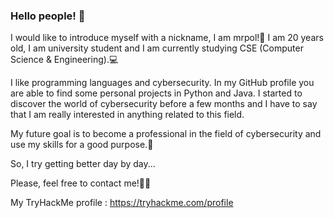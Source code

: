 ### Hello people! 👋

I would like to introduce myself with a nickname, I am mrpol!👦
I am 20 years old, I am university student and I am currently studying CSE (Computer Science & Engineering).💻 

I like programming languages and cybersecurity. In my GitHub profile you are able to find some personal projects in Python and Java. I started to discover the world of cybersecurity before a few months and I have to say that I am really interested in anything related to this field.

My future goal is to become a professional in the field of cybersecurity and use my skills for a good purpose.💪

So, I try getting better day by day...

Please, feel free to contact me!🤳💼

My TryHackMe profile : https://tryhackme.com/profile

